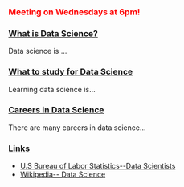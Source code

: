 
<h3 style="color:red;">Meeting on Wednesdays at 6pm!</h3>

   <div id="accordion">
   <h3><a href="#"> What is Data Science? </a></h3>
     <div>Data science is ... </div>
   <h3><a href="#">What to study for Data Science</a></h3>
     <div>Learning data science is... </div>
   <h3><a href="#">Careers in Data Science</a></h3>
     <div>There are many careers in data science... </div>
   <h3> <a href="#">Links</a> </h3>
  <ul>
 <li><a href="https://www.bls.gov/oes/current/oes152098.htm">U.S Bureau of Labor Statistics--Data Scientists</a>
   <li><a href="https://en.wikipedia.org/wiki/Data_science">Wikipedia-- Data Science</a>
  
   
  
  
  
  
  <script src="https://code.jquery.com/jquery-3.6.0.js" integrity="sha256-H+K7U5CnXl1h5ywQfKtSj8PCmoN9aaq30gDh27Xc0jk=" crossorigin="anonymous"></script>
<script src="https://code.jquery.com/ui/1.12.1/jquery-ui.js" integrity="sha256-T0Vest3yCU7pafRw9r+settMBX6JkKN06dqBnpQ8d30=" crossorigin="anonymous"></script>
<script>
 $(document).ready( () => {
   $("#accordion").accordion( {
     event: "click",
     heightStyle:"content",
     collapsible: true
 
 } );
 
 });
 
 </script>
   
 
